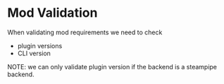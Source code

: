 # Mod Validation

When validating mod requirements we need to check
- plugin versions
- CLI version


NOTE: we can only validate plugin version if the backend is a steampipe backend. 
